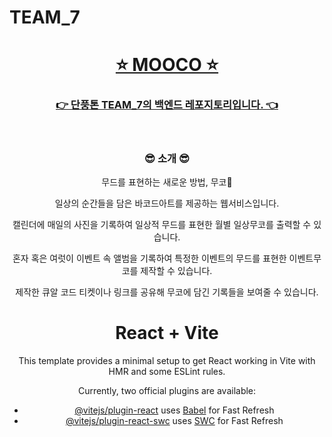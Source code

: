 # TEAM_7

<h1 align="center"><strong><a href="https://moodbarcode.com"> ⭐️ MOOCO ⭐️ </h1>

<h3 align="center">👉 단풍톤 TEAM_7의 백엔드 레포지토리입니다. 👈</a></strong></h3>

<br>

<h3 align="center"> 😎 소개 😎 </h3>

<div align="center">
무드를 표현하는 새로운 방법, 무코🤍


일상의 순간들을 담은 바코드아트를 제공하는 웹서비스입니다.

캘린더에 매일의 사진을 기록하여 일상적 무드를 표현한 월별 일상무코를 출력할 수 있습니다.

혼자 혹은 여럿이 이벤트 속 앨범을 기록하여 특정한 이벤트의 무드를 표현한 이벤트무코를 제작할 수 있습니다.

제작한 큐알 코드 티켓이나 링크를 공유해 무코에 담긴 기록들을 보여줄 수 있습니다.




# React + Vite

This template provides a minimal setup to get React working in Vite with HMR and some ESLint rules.

Currently, two official plugins are available:

- [@vitejs/plugin-react](https://github.com/vitejs/vite-plugin-react/blob/main/packages/plugin-react/README.md) uses [Babel](https://babeljs.io/) for Fast Refresh
- [@vitejs/plugin-react-swc](https://github.com/vitejs/vite-plugin-react-swc) uses [SWC](https://swc.rs/) for Fast Refresh
